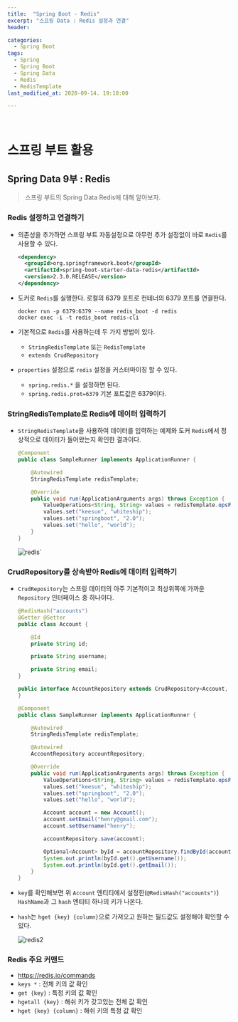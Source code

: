 ```yaml
---
title:  "Spring Boot - Redis"
excerpt: "스프링 Data : Redis 설정과 연결"
header:

categories:
  - Spring Boot
tags:
  - Spring
  - Spring Boot
  - Spring Data
  - Redis
  - RedisTemplate
last_modified_at: 2020-09-14. 19:10:00

---
```


<br>

# 스프링 부트 활용

## Spring Data 9부 : Redis

> 스프링 부트의 Spring Data Redis에 대해 알아보자.

### Redis 설정하고 연결하기

- 의존성을 추가하면 스프링 부트 자동설정으로 아무런 추가 설정없이 바로 `Redis`를 사용할 수 있다.

  ```xml
  <dependency>
    <groupId>org.springframework.boot</groupId>
    <artifactId>spring-boot-starter-data-redis</artifactId>
    <version>2.3.0.RELEASE</version>
  </dependency>
  ```

- 도커로 `Redis`를 실행한다. 로컬의 6379 포트로 컨테너의 6379 포트를 연결한다.

  ```
  docker run -p 6379:6379 --name redis_boot -d redis
  docker exec -i -t redis_boot redis-cli
  ```

- 기본적으로 `Redis`를 사용하는데 두 가지 방법이 있다.

  - `StringRedisTemplate` 또는 `RedisTemplate`
  - `extends CrudRepository`

- `properties` 설정으로 `redis` 설정을 커스터마이징 할 수 있다.

  - `spring.redis.*` 을 설정하면 된다.
  - `spring.redis.prot=6379` 기본 포트값은 6379이다.



### StringRedisTemplate로 Redis에 데이터 입력하기

- `StringRedisTemplate`을 사용하여 데이터를 입력하는 예제와 도커 `Redis`에서 정상적으로 데이터가 들어왔는지 확인한 결과이다.

  ```java
  @Component
  public class SampleRunner implements ApplicationRunner {
  
      @Autowired
      StringRedisTemplate redisTemplate;
  
      @Override
      public void run(ApplicationArguments args) throws Exception {
          ValueOperations<String, String> values = redisTemplate.opsForValue();
          values.set("keesun", "whiteship");
          values.set("springboot", "2.0");
          values.set("hello", "world");
      }
  }
  ```

  ![redis`](https://user-images.githubusercontent.com/58318041/93070709-2bf44480-f6ba-11ea-9242-b8f14b5d07a5.png)



 ### CrudRepository를 상속받아 Redis에 데이터 입력하기

- `CrudRepository`는 스프링 데이터의 아주 기본적이고 최상위쪽에 가까운 `Repository` 인터페이스 중 하나이다.

  ```java
  @RedisHash("accounts")
  @Getter @Setter
  public class Account {
  
      @Id
      private String id;
  
      private String username;
  
      private String email;
  }
  ```

  ```java
  public interface AccountRepository extends CrudRepository<Account, String> {
  }
  ```

  ```java
  @Component
  public class SampleRunner implements ApplicationRunner {
  
      @Autowired
      StringRedisTemplate redisTemplate;
  
      @Autowired
      AccountRepository accountRepository;
  
      @Override
      public void run(ApplicationArguments args) throws Exception {
          ValueOperations<String, String> values = redisTemplate.opsForValue();
          values.set("keesun", "whiteship");
          values.set("springboot", "2.0");
          values.set("hello", "world");
  
          Account account = new Account();
          account.setEmail("henry@gmail.com");
          account.setUsername("henry");
  
          accountRepository.save(account);
  
          Optional<Account> byId = accountRepository.findById(account.getId());
          System.out.println(byId.get().getUsername());
          System.out.println(byId.get().getEmail());
      }
  }
  ```

- `key`를 확인해보면 위 `Account` 엔티티에서 설정한(`@RedisHash("accounts")`) `HashName`과 그 `hash` 엔티티 하나의 키가 나온다.

- `hash`는 `hget {key} {column}`으로 가져오고 원하는 필드값도 설정해야 확인할 수 있다.

  ![redis2](https://user-images.githubusercontent.com/58318041/93072809-e422ec80-f6bc-11ea-9fd3-cbebc7760864.png)



### Redis 주요 커맨드

- https://redis.io/commands
- `keys *` : 전체 키의 값 확인
- `get {key}` : 특정 키의 값 확인
- `hgetall {key}` : 해쉬 키가 갖고있는 전체 값 확인
- `hget {key} {column}` : 해쉬 키의 특정 값 확인